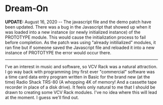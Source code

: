 # Dream-On

**UPDATE:** August 16, 2020 -- The javascript file and the demo patch have been updated. There was a bug in the Javascript that showed up when it was loaded into a new instance (or newly initialized instance) of the PROTOTYPE module. This would cause the initialization process to fail before completion. As the patch was using "already initilialized" modules, it ran fine but if someone saved the Javascript file and reloaded it into a new instance of PROTOTYPE the error would occur there.

_______________________
I've an interest in music and software, so VCV Rack was a natural attraction. I go way back with programming (my first ever "commercial" software was a time card data entry program written in Basic for the brand new (at the time) Radio Shack TRS-80 (A whopping 4K of memory! And a cassette tape recorder in place of a disk drive). It feels only natural to me that I should be drawn to creating some VCV Rack modules. I've no idea where this will lead at the moment. I guess we'll find out.
